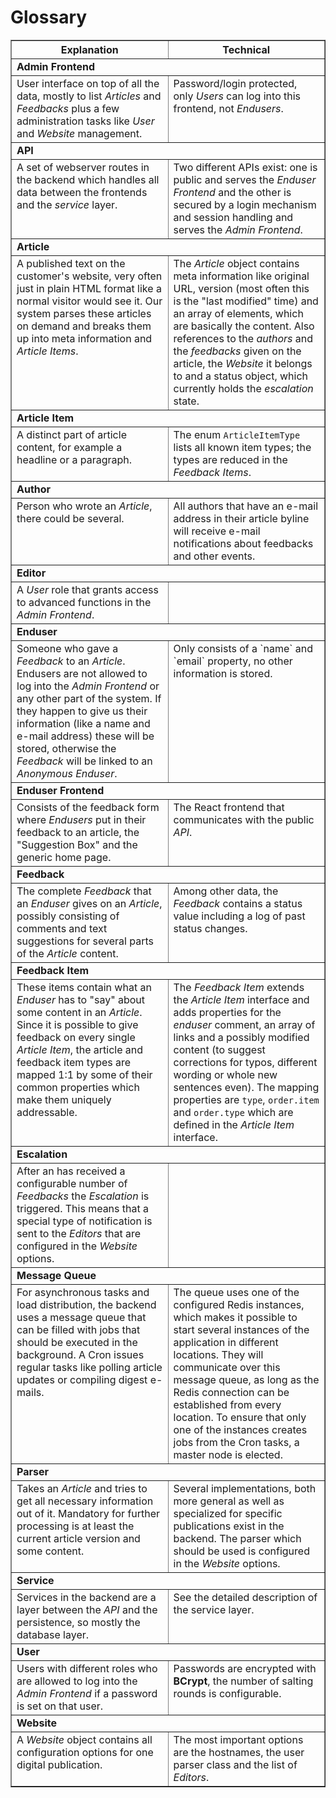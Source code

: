 # Glossary

<table border="1" cellpadding="3" cellspacing="0">
	<tr>
		<th width="50%">Explanation</th>
		<th width="50%">Technical</th>
	</tr>
	<!-- Admin Frontend -->
	<tr>
		<td colspan="2"><b>Admin Frontend</b></td>
	</tr>
	<tr>
		<td valign="top">User interface on top of all the data, mostly to list <em>Articles</em> and <em>Feedbacks</em> plus a few administration tasks like <em>User</em> and <em>Website</em> management.</td>
		<td valign="top">Password/login protected, only <em>Users</em> can log into this frontend, not <em>Endusers</em>.</td>
	</tr>
	<!-- API -->
	<tr>
		<td colspan="2"><b>API</b></td>
	</tr>
	<tr>
		<td valign="top">A set of webserver routes in the backend which handles all data between the frontends and the <em>service</em> layer.</td>
		<td valign="top">Two different APIs exist: one is public and serves the <em>Enduser Frontend</em> and the other is secured by a login mechanism and session handling and serves the <em>Admin Frontend</em>.</td>
	</tr>
	<!-- Article -->
	<tr>
		<td colspan="2"><b>Article</b></td>
	</tr>
	<tr>
		<td valign="top">A published text on the customer's website, very often just in plain HTML format like a normal visitor would see it. Our system parses these articles on demand and breaks them up into meta information and <em>Article Items</em>.</td>
		<td valign="top">The <em>Article</em> object contains meta information like original URL, version (most often this is the "last modified" time) and an array of elements, which are basically the content. Also references to the <em>authors</em> and the <em>feedbacks</em> given on the article, the <em>Website</em> it belongs to and a status object, which currently holds the <em>escalation</em> state.</td>
	</tr>
	<!-- Article Item -->
	<tr>
		<td colspan="2"><b>Article Item</b></td>
	</tr>
	<tr>
		<td valign="top">A distinct part of article content, for example a headline or a paragraph.</td>
		<td valign="top">The enum <code>ArticleItemType</code> lists all known item types; the types are reduced in the <em>Feedback Items</em>.</td>
	</tr>
	<!-- Author -->
	<tr>
		<td colspan="2"><b>Author</b></td>
	</tr>
	<tr>
		<td valign="top">Person who wrote an <em>Article</em>, there could be several.</td>
		<td valign="top">All authors that have an e-mail address in their article byline will receive e-mail notifications about feedbacks and other events.</td>
	</tr>
	<!-- Editor -->
	<tr>
		<td colspan="2"><b>Editor</b></td>
	</tr>
	<tr>
		<td valign="top">A <em>User</em> role that grants access to advanced functions in the <em>Admin Frontend</em>.</td>
		<td valign="top"></td>
	</tr>
	<!-- Enduser -->
	<tr>
		<td colspan="2"><b>Enduser</b></td>
	</tr>
	<tr>
		<td valign="top">Someone who gave a <em>Feedback</em> to an <em>Article</em>. Endusers are not allowed to log into the <em>Admin Frontend</em> or any other part of the system. If they happen to give us their information (like a name and e-mail address) these will be stored, otherwise the <em>Feedback</em> will be linked to an <em>Anonymous Enduser</em>.</td>
		<td valign="top">Only consists of a `name` and `email` property, no other information is stored.</td>
	</tr>
	<!-- Enduser Frontend -->
	<tr>
		<td colspan="2"><b>Enduser Frontend</b></td>
	</tr>
	<tr>
		<td valign="top">Consists of the feedback form where <em>Endusers</em> put in their feedback to an article, the "Suggestion Box" and the generic home page.</td>
		<td valign="top">The React frontend that communicates with the public <em>API</em>.</td>
	</tr>
	<!-- Feedback -->
	<tr>
		<td colspan="2"><b>Feedback</b></td>
	</tr>
	<tr>
		<td valign="top">The complete <em>Feedback</em> that an <em>Enduser</em> gives on an <em>Article</em>, possibly consisting of comments and text suggestions for several parts of the <em>Article</em> content.</td>
		<td valign="top">Among other data, the <em>Feedback</em> contains a status value including a log of past status changes.</td>
	</tr>
	<!-- Feedback Item -->
	<tr>
		<td colspan="2"><b>Feedback Item</b></td>
	</tr>
	<tr>
		<td valign="top">These items contain what an <em>Enduser</em> has to "say" about some content in an <em>Article</em>. Since it is possible to give feedback on every single <em>Article Item</em>, the article and feedback item types are mapped 1:1 by some of their common properties which make them uniquely addressable.</td>
		<td valign="top">The <em>Feedback Item</em> extends the <em>Article Item</em> interface and adds properties for the <em>enduser</em> comment, an array of links and a possibly modified content (to suggest corrections for typos, different wording or whole new sentences even). The mapping properties are <code>type</code>, <code>order.item</code> and <code>order.type</code> which are defined in the <em>Article Item</em> interface.</td>
	</tr>
	<!-- Escalation -->
	<tr>
		<td colspan="2"><b>Escalation</b></td>
	</tr>
	<tr>
		<td valign="top">After an <emArticle></em> has received a configurable number of <em>Feedbacks</em> the <em>Escalation</em> is triggered. This means that a special type of notification is sent to the <em>Editors</em> that are configured in the <em>Website</em> options.</td>
		<td valign="top"></td>
	</tr>
	<!-- Message Queue -->
	<tr>
		<td colspan="2"><b>Message Queue</b></td>
	</tr>
	<tr>
		<td valign="top">For asynchronous tasks and load distribution, the backend uses a message queue that can be filled with jobs that should be executed in the background. A Cron issues regular tasks like polling article updates or compiling digest e-mails.</td>
		<td valign="top">The queue uses one of the configured Redis instances, which makes it possible to start several instances of the application in different locations. They will communicate over this message queue, as long as the Redis connection can be established from every location. To ensure that only one of the instances creates jobs from the Cron tasks, a master node is elected.</td>
	</tr>
	<!-- Parser -->
	<tr>
		<td colspan="2"><b>Parser</b></td>
	</tr>
	<tr>
		<td valign="top">Takes an <em>Article</em> and tries to get all necessary information out of it. Mandatory for further processing is at least the current article version and some content.</td>
		<td valign="top">Several implementations, both more general as well as specialized for specific publications exist in the backend. The parser which should be used is configured in the <em>Website</em> options.</td>
	</tr>
	<!-- Service -->
	<tr>
		<td colspan="2"><b>Service</b></td>
	</tr>
	<tr>
		<td valign="top">Services in the backend are a layer between the <em>API</em> and the persistence, so mostly the database layer.</td>
		<td valign="top">See the detailed description of the service layer.</td>
	</tr>
	<!-- User -->
	<tr>
		<td colspan="2"><b>User</b></td>
	</tr>
	<tr>
		<td valign="top">Users with different roles who are allowed to log into the <em>Admin Frontend</em> if a password is set on that user.</td>
		<td valign="top">Passwords are encrypted with <b>BCrypt</b>, the number of salting rounds is configurable.</td>
	</tr>
	<!-- Website -->
	<tr>
		<td colspan="2"><b>Website</b></td>
	</tr>
	<tr>
		<td valign="top">A <em>Website</em> object contains all configuration options for one digital publication.</td>
		<td valign="top">The most important options are the hostnames, the user parser class and the list of <em>Editors</em>.</td>
	</tr>
</table>
